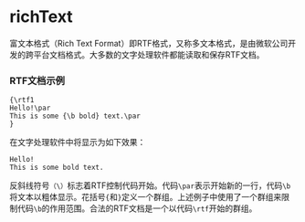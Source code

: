 # richText

富文本格式（Rich Text Format）即RTF格式，又称多文本格式，是由微软公司开发的跨平台文档格式。大多数的文字处理软件都能读取和保存RTF文档。

### RTF文档示例

    {\rtf1
    Hello!\par
    This is some {\b bold} text.\par
    }

在文字处理软件中将显示为如下效果：

    Hello!
    This is some bold text.

反斜线符号`（\）`标志着RTF控制代码开始。代码`\par`表示开始新的一行，代码`\b`将文本以粗体显示。花括号`{`和`}`定义一个群组。上述例子中使用了一个群组来限制代码`\b`的作用范围。合法的RTF文档是一个以代码`\rtf`开始的群组。